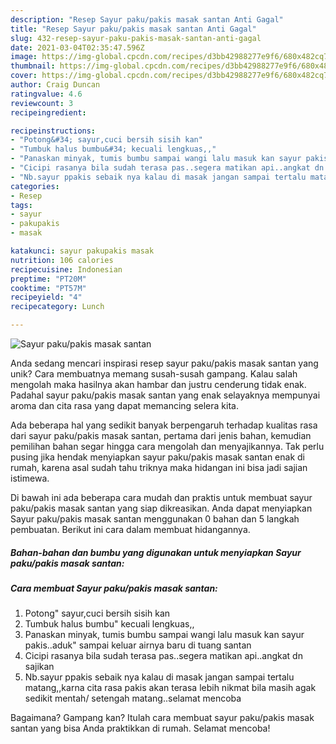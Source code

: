 ```yaml
---
description: "Resep Sayur paku/pakis masak santan Anti Gagal"
title: "Resep Sayur paku/pakis masak santan Anti Gagal"
slug: 432-resep-sayur-paku-pakis-masak-santan-anti-gagal
date: 2021-03-04T02:35:47.596Z
image: https://img-global.cpcdn.com/recipes/d3bb42988277e9f6/680x482cq70/sayur-pakupakis-masak-santan-foto-resep-utama.jpg
thumbnail: https://img-global.cpcdn.com/recipes/d3bb42988277e9f6/680x482cq70/sayur-pakupakis-masak-santan-foto-resep-utama.jpg
cover: https://img-global.cpcdn.com/recipes/d3bb42988277e9f6/680x482cq70/sayur-pakupakis-masak-santan-foto-resep-utama.jpg
author: Craig Duncan
ratingvalue: 4.6
reviewcount: 3
recipeingredient:

recipeinstructions:
- "Potong&#34; sayur,cuci bersih sisih kan"
- "Tumbuk halus bumbu&#34; kecuali lengkuas,,"
- "Panaskan minyak, tumis bumbu sampai wangi lalu masuk kan sayur pakis..aduk&#34; sampai keluar airnya baru di tuang santan"
- "Cicipi rasanya bila sudah terasa pas..segera matikan api..angkat dn sajikan"
- "Nb.sayur ppakis sebaik nya kalau di masak jangan sampai tertalu matang,,karna cita rasa pakis akan terasa lebih nikmat bila masih agak sedikit mentah/ setengah matang..selamat mencoba"
categories:
- Resep
tags:
- sayur
- pakupakis
- masak

katakunci: sayur pakupakis masak 
nutrition: 106 calories
recipecuisine: Indonesian
preptime: "PT20M"
cooktime: "PT57M"
recipeyield: "4"
recipecategory: Lunch

---
```



![Sayur paku/pakis masak santan](https://img-global.cpcdn.com/recipes/d3bb42988277e9f6/680x482cq70/sayur-pakupakis-masak-santan-foto-resep-utama.jpg)

Anda sedang mencari inspirasi resep sayur paku/pakis masak santan yang unik? Cara membuatnya memang susah-susah gampang. Kalau salah mengolah maka hasilnya akan hambar dan justru cenderung tidak enak. Padahal sayur paku/pakis masak santan yang enak selayaknya mempunyai aroma dan cita rasa yang dapat memancing selera kita.



Ada beberapa hal yang sedikit banyak berpengaruh terhadap kualitas rasa dari sayur paku/pakis masak santan, pertama dari jenis bahan, kemudian pemilihan bahan segar hingga cara mengolah dan menyajikannya. Tak perlu pusing jika hendak menyiapkan sayur paku/pakis masak santan enak di rumah, karena asal sudah tahu triknya maka hidangan ini bisa jadi sajian istimewa.


Di bawah ini ada beberapa cara mudah dan praktis untuk membuat sayur paku/pakis masak santan yang siap dikreasikan. Anda dapat menyiapkan Sayur paku/pakis masak santan menggunakan 0 bahan dan 5 langkah pembuatan. Berikut ini cara dalam membuat hidangannya.

<!--inarticleads1-->

##### Bahan-bahan dan bumbu yang digunakan untuk menyiapkan Sayur paku/pakis masak santan:





<!--inarticleads2-->

##### Cara membuat Sayur paku/pakis masak santan:

1. Potong&#34; sayur,cuci bersih sisih kan
1. Tumbuk halus bumbu&#34; kecuali lengkuas,,
1. Panaskan minyak, tumis bumbu sampai wangi lalu masuk kan sayur pakis..aduk&#34; sampai keluar airnya baru di tuang santan
1. Cicipi rasanya bila sudah terasa pas..segera matikan api..angkat dn sajikan
1. Nb.sayur ppakis sebaik nya kalau di masak jangan sampai tertalu matang,,karna cita rasa pakis akan terasa lebih nikmat bila masih agak sedikit mentah/ setengah matang..selamat mencoba




Bagaimana? Gampang kan? Itulah cara membuat sayur paku/pakis masak santan yang bisa Anda praktikkan di rumah. Selamat mencoba!
